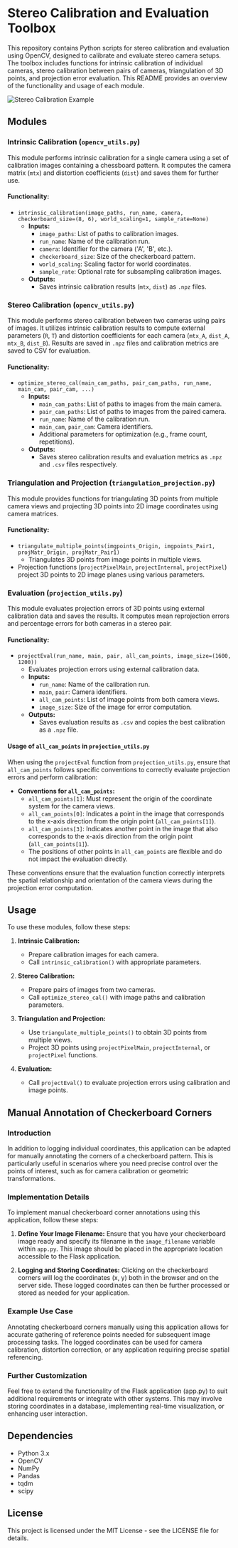 # Stereo Calibration and Evaluation Toolbox

This repository contains Python scripts for stereo calibration and evaluation using OpenCV, designed to calibrate and evaluate stereo camera setups. The toolbox includes functions for intrinsic calibration of individual cameras, stereo calibration between pairs of cameras, triangulation of 3D points, and projection error evaluation. This README provides an overview of the functionality and usage of each module.

![Stereo Calibration Example](img/pipeline.png)

## Modules

### Intrinsic Calibration (`opencv_utils.py`)

This module performs intrinsic calibration for a single camera using a set of calibration images containing a chessboard pattern. It computes the camera matrix (`mtx`) and distortion coefficients (`dist`) and saves them for further use.

#### Functionality:
- `intrinsic_calibration(image_paths, run_name, camera, checkerboard_size=(8, 6), world_scaling=1, sample_rate=None)`
  - **Inputs:**
    - `image_paths`: List of paths to calibration images.
    - `run_name`: Name of the calibration run.
    - `camera`: Identifier for the camera ('A', 'B', etc.).
    - `checkerboard_size`: Size of the checkerboard pattern.
    - `world_scaling`: Scaling factor for world coordinates.
    - `sample_rate`: Optional rate for subsampling calibration images.
  - **Outputs:**
    - Saves intrinsic calibration results (`mtx`, `dist`) as `.npz` files.

### Stereo Calibration (`opencv_utils.py`)

This module performs stereo calibration between two cameras using pairs of images. It utilizes intrinsic calibration results to compute external parameters (`R`, `T`) and distortion coefficients for each camera (`mtx_A`, `dist_A`, `mtx_B`, `dist_B`). Results are saved in `.npz` files and calibration metrics are saved to CSV for evaluation.

#### Functionality:
- `optimize_stereo_cal(main_cam_paths, pair_cam_paths, run_name, main_cam, pair_cam, ...)`
  - **Inputs:**
    - `main_cam_paths`: List of paths to images from the main camera.
    - `pair_cam_paths`: List of paths to images from the paired camera.
    - `run_name`: Name of the calibration run.
    - `main_cam`, `pair_cam`: Camera identifiers.
    - Additional parameters for optimization (e.g., frame count, repetitions).
  - **Outputs:**
    - Saves stereo calibration results and evaluation metrics as `.npz` and `.csv` files respectively.

### Triangulation and Projection (`triangulation_projection.py`)

This module provides functions for triangulating 3D points from multiple camera views and projecting 3D points into 2D image coordinates using camera matrices.

#### Functionality:
- `triangulate_multiple_points(imgpoints_Origin, imgpoints_Pair1, projMatr_Origin, projMatr_Pair1)`
  - Triangulates 3D points from image points in multiple views.
- Projection functions (`projectPixelMain`, `projectInternal`, `projectPixel`) project 3D points to 2D image planes using various parameters.

### Evaluation (`projection_utils.py`)

This module evaluates projection errors of 3D points using external calibration data and saves the results. It computes mean reprojection errors and percentage errors for both cameras in a stereo pair.

#### Functionality:
- `projectEval(run_name, main, pair, all_cam_points, image_size=(1600, 1200))`
  - Evaluates projection errors using external calibration data.
  - **Inputs:**
    - `run_name`: Name of the calibration run.
    - `main`, `pair`: Camera identifiers.
    - `all_cam_points`: List of image points from both camera views.
    - `image_size`: Size of the image for error computation.
  - **Outputs:**
    - Saves evaluation results as `.csv` and copies the best calibration as a `.npz` file.

#### Usage of `all_cam_points` in `projection_utils.py`

When using the `projectEval` function from `projection_utils.py`, ensure that `all_cam_points` follows specific conventions to correctly evaluate projection errors and perform calibration:

- **Conventions for `all_cam_points`:**
  - `all_cam_points[1]`: Must represent the origin of the coordinate system for the camera views.
  - `all_cam_points[0]`: Indicates a point in the image that corresponds to the x-axis direction from the origin point (`all_cam_points[1]`).
  - `all_cam_points[3]`: Indicates another point in the image that also corresponds to the x-axis direction from the origin point (`all_cam_points[1]`).
  - The positions of other points in `all_cam_points` are flexible and do not impact the evaluation directly.

These conventions ensure that the evaluation function correctly interprets the spatial relationship and orientation of the camera views during the projection error computation.

## Usage

To use these modules, follow these steps:

1. **Intrinsic Calibration:**
   - Prepare calibration images for each camera.
   - Call `intrinsic_calibration()` with appropriate parameters.
   
2. **Stereo Calibration:**
   - Prepare pairs of images from two cameras.
   - Call `optimize_stereo_cal()` with image paths and calibration parameters.
   
3. **Triangulation and Projection:**
   - Use `triangulate_multiple_points()` to obtain 3D points from multiple views.
   - Project 3D points using `projectPixelMain`, `projectInternal`, or `projectPixel` functions.
   
4. **Evaluation:**
   - Call `projectEval()` to evaluate projection errors using calibration and image points.

## Manual Annotation of Checkerboard Corners

### Introduction

In addition to logging individual coordinates, this application can be adapted for manually annotating the corners of a checkerboard pattern. This is particularly useful in scenarios where you need precise control over the points of interest, such as for camera calibration or geometric transformations.

### Implementation Details

To implement manual checkerboard corner annotations using this application, follow these steps:

1. **Define Your Image Filename:**
   Ensure that you have your checkerboard image ready and specify its filename in the `image_filename` variable within `app.py`. This image should be placed in the appropriate location accessible to the Flask application.

2. **Logging and Storing Coordinates:**
    Clicking on the checkerboard corners will log the coordinates (x, y) both in the browser and on the server side.
    These logged coordinates can then be further processed or stored as needed for your application.

### Example Use Case

Annotating checkerboard corners manually using this application allows for accurate gathering of reference points needed for subsequent image processing tasks. The logged coordinates can be used for camera calibration, distortion correction, or any application requiring precise spatial referencing.

### Further Customization

Feel free to extend the functionality of the Flask application (app.py) to suit additional requirements or integrate with other systems. This may involve storing coordinates in a database, implementing real-time visualization, or enhancing user interaction.

## Dependencies

- Python 3.x
- OpenCV
- NumPy
- Pandas
- tqdm
- scipy

## License

This project is licensed under the MIT License - see the LICENSE file for details.
